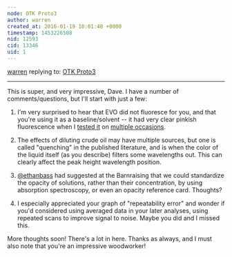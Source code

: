```yaml
---
node: OTK Proto3
author: warren
created_at: 2016-01-19 18:01:48 +0000
timestamp: 1453226508
nid: 12593
cid: 13346
uid: 1
---
```




[warren](../profile/warren) replying to: [OTK Proto3](../notes/stoft/01-19-2016/otk-proto3)

----
This is super, and very impressive, Dave. I have a number of comments/questions, but I'll start with just a few:

1. I'm very surprised to hear that EVO did not fluoresce for you, and that you're using it as a baseline/solvent -- it had very clear pinkish fluorescence when I [tested it](/notes/warren/10-1-2012/ultraviolet-fluorescence-bp-oil-residue-and-olive-oil) on [multiple occasions](/notes/warren/08-19-2014/ultra-micro-cuvette-tests-uv-led-and-low-temperature-fluorescence).

2. The effects of diluting crude oil may have multiple sources, but one is called "quenching" in the published literature, and is when the color of the liquid itself (as you describe) filters some wavelengths out. This can clearly affect the peak height wavelength position. 

3. [@ethanbass](/profile/ethanbass) had suggested at the Barnraising that we could standardize the opacity of solutions, rather than their concentration, by using absorption spectroscopy, or even an opacity reference card. Thoughts?

4. I especially appreciated your graph of "repeatability error" and wonder if you'd considered using averaged data in your later analyses, using repeated scans to improve signal to noise. Maybe you did and I missed this. 

More thoughts soon! There's a lot in here. Thanks as always, and I must also note that you're an impressive woodworker! 